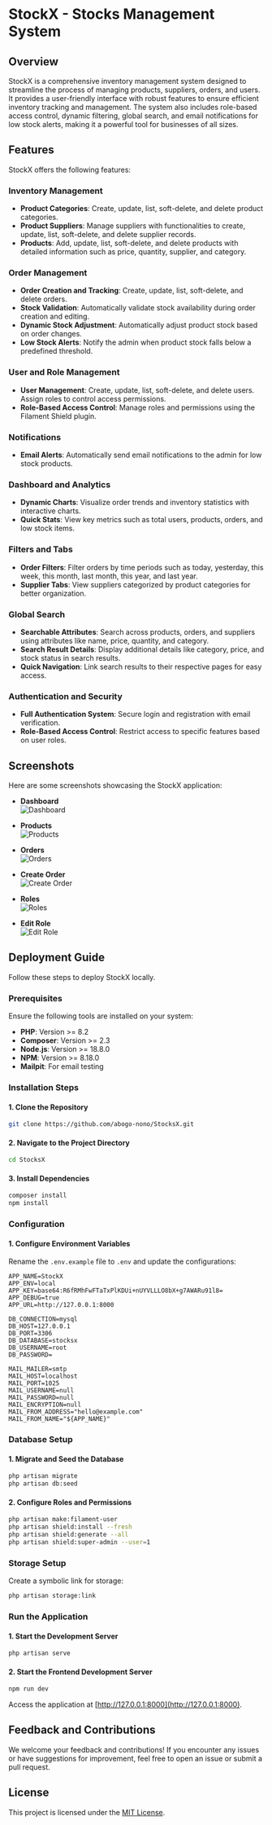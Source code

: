 # StockX - Stocks Management System

## Overview

StockX is a comprehensive inventory management system designed to streamline the process of managing products, suppliers, orders, and users. It provides a user-friendly interface with robust features to ensure efficient inventory tracking and management. The system also includes role-based access control, dynamic filtering, global search, and email notifications for low stock alerts, making it a powerful tool for businesses of all sizes.

## Features

StockX offers the following features:

### Inventory Management
- **Product Categories**: Create, update, list, soft-delete, and delete product categories.
- **Product Suppliers**: Manage suppliers with functionalities to create, update, list, soft-delete, and delete supplier records.
- **Products**: Add, update, list, soft-delete, and delete products with detailed information such as price, quantity, supplier, and category.

### Order Management
- **Order Creation and Tracking**: Create, update, list, soft-delete, and delete orders.
- **Stock Validation**: Automatically validate stock availability during order creation and editing.
- **Dynamic Stock Adjustment**: Automatically adjust product stock based on order changes.
- **Low Stock Alerts**: Notify the admin when product stock falls below a predefined threshold.

### User and Role Management
- **User Management**: Create, update, list, soft-delete, and delete users. Assign roles to control access permissions.
- **Role-Based Access Control**: Manage roles and permissions using the Filament Shield plugin.

### Notifications
- **Email Alerts**: Automatically send email notifications to the admin for low stock products.

### Dashboard and Analytics
- **Dynamic Charts**: Visualize order trends and inventory statistics with interactive charts.
- **Quick Stats**: View key metrics such as total users, products, orders, and low stock items.

### Filters and Tabs
- **Order Filters**: Filter orders by time periods such as today, yesterday, this week, this month, last month, this year, and last year.
- **Supplier Tabs**: View suppliers categorized by product categories for better organization.

### Global Search
- **Searchable Attributes**: Search across products, orders, and suppliers using attributes like name, price, quantity, and category.
- **Search Result Details**: Display additional details like category, price, and stock status in search results.
- **Quick Navigation**: Link search results to their respective pages for easy access.

### Authentication and Security
- **Full Authentication System**: Secure login and registration with email verification.
- **Role-Based Access Control**: Restrict access to specific features based on user roles.

## Screenshots

Here are some screenshots showcasing the StockX application:

- **Dashboard**  
  ![Dashboard](./screenshots/Screenshot%202024-04-12%20at%2014-03-26%20Dashboard%20-%20StocksX.png)

- **Products**  
  ![Products](./screenshots/Screenshot%202024-04-12%20at%2014-04-41%20Products%20-%20StocksX.png)

- **Orders**  
  ![Orders](./screenshots/Screenshot%202024-04-12%20at%2014-05-06%20Orders%20-%20StocksX.png)

- **Create Order**  
  ![Create Order](./screenshots/Screenshot%202024-04-12%20at%2014-05-36%20Create%20Order%20-%20StocksX.png)

- **Roles**  
  ![Roles](./screenshots/Screenshot%202024-04-12%20at%2014-06-02%20Roles%20-%20StocksX.png)

- **Edit Role**  
  ![Edit Role](./screenshots/Screenshot%202024-04-12%20at%2014-06-31%20Edit%20cashier%20-%20StocksX.png)

## Deployment Guide

Follow these steps to deploy StockX locally.

### Prerequisites

Ensure the following tools are installed on your system:

- **PHP**: Version >= 8.2
- **Composer**: Version >= 2.3
- **Node.js**: Version >= 18.8.0
- **NPM**: Version >= 8.18.0
- **Mailpit**: For email testing

### Installation Steps

#### 1. Clone the Repository

```bash
git clone https://github.com/abogo-nono/StocksX.git
```

#### 2. Navigate to the Project Directory

```bash
cd StocksX
```

#### 3. Install Dependencies

```bash
composer install
npm install
```

### Configuration

#### 1. Configure Environment Variables

Rename the `.env.example` file to `.env` and update the configurations:

```dotenv
APP_NAME=StockX
APP_ENV=local
APP_KEY=base64:R6fRMhFwFTaTxPlKDUi+nUYVLLLO8bX+g7AWARu91l8=
APP_DEBUG=true
APP_URL=http://127.0.0.1:8000

DB_CONNECTION=mysql
DB_HOST=127.0.0.1
DB_PORT=3306
DB_DATABASE=stocksx
DB_USERNAME=root
DB_PASSWORD=

MAIL_MAILER=smtp
MAIL_HOST=localhost
MAIL_PORT=1025
MAIL_USERNAME=null
MAIL_PASSWORD=null
MAIL_ENCRYPTION=null
MAIL_FROM_ADDRESS="hello@example.com"
MAIL_FROM_NAME="${APP_NAME}"
```

### Database Setup

#### 1. Migrate and Seed the Database

```bash
php artisan migrate
php artisan db:seed
```

#### 2. Configure Roles and Permissions

```bash
php artisan make:filament-user
php artisan shield:install --fresh
php artisan shield:generate --all
php artisan shield:super-admin --user=1
```

### Storage Setup

Create a symbolic link for storage:

```bash
php artisan storage:link
```

### Run the Application

#### 1. Start the Development Server

```bash
php artisan serve
```

#### 2. Start the Frontend Development Server

```bash
npm run dev
```

Access the application at [http://127.0.0.1:8000](http://127.0.0.1:8000).

## Feedback and Contributions

We welcome your feedback and contributions! If you encounter any issues or have suggestions for improvement, feel free to open an issue or submit a pull request.

## License

This project is licensed under the [MIT License](LICENSE).
